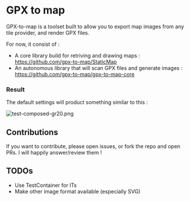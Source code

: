 # GPX to map
GPX-to-map is a toolset built to allow you to export map images from any tile provider, and render GPX files.

For now, it consist of :
* A core library build for retriving and drawing maps : https://github.com/gpx-to-map/StaticMap
* An autonomous library that will scan GPX files and generate images : https://github.com/gpx-to-map/gpx-to-map-core

### Result

The default settings will product something similar to this :

![test-composed-gr20.png](doc_resource/test-image.png)

## Contributions

If you want to contribute, please open issues, or fork the repo and open PRs. I will happily answer/review them !

## TODOs

* Use TestContainer for ITs
* Make other image format available (especially SVG)
